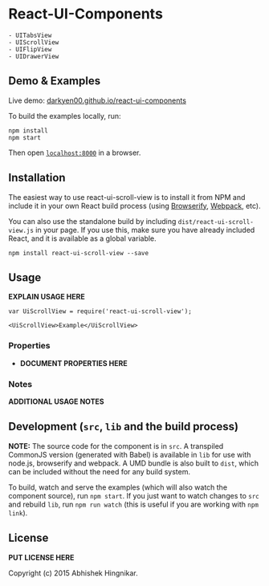 # React-UI-Components
	- UITabsView
	- UIScrollView
	- UIFlipView
	- UIDrawerView



## Demo & Examples

Live demo: [darkyen00.github.io/react-ui-components](http://darkyen.github.io/react-ui-components/)

To build the examples locally, run:

```
npm install
npm start
```

Then open [`localhost:8000`](http://localhost:8000) in a browser.


## Installation

The easiest way to use react-ui-scroll-view is to install it from NPM and include it in your own React build process (using [Browserify](http://browserify.org), [Webpack](http://webpack.github.io/), etc).

You can also use the standalone build by including `dist/react-ui-scroll-view.js` in your page. If you use this, make sure you have already included React, and it is available as a global variable.

```
npm install react-ui-scroll-view --save
```


## Usage

__EXPLAIN USAGE HERE__

```
var UiScrollView = require('react-ui-scroll-view');

<UiScrollView>Example</UiScrollView>
```

### Properties

* __DOCUMENT PROPERTIES HERE__

### Notes

__ADDITIONAL USAGE NOTES__


## Development (`src`, `lib` and the build process)

**NOTE:** The source code for the component is in `src`. A transpiled CommonJS version (generated with Babel) is available in `lib` for use with node.js, browserify and webpack. A UMD bundle is also built to `dist`, which can be included without the need for any build system.

To build, watch and serve the examples (which will also watch the component source), run `npm start`. If you just want to watch changes to `src` and rebuild `lib`, run `npm run watch` (this is useful if you are working with `npm link`).

## License

__PUT LICENSE HERE__

Copyright (c) 2015 Abhishek Hingnikar.

